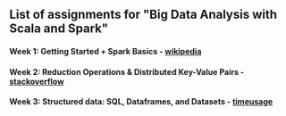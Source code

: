 ## List of assignments for "Big Data Analysis with Scala and Spark"

#### Week 1: Getting Started + Spark Basics - [wikipedia][wikipedia]

#### Week 2: Reduction Operations & Distributed Key-Value Pairs - [stackoverflow][stackoverflow]

#### Week 3: Structured data: SQL, Dataframes, and Datasets - [timeusage][timeusage]

[wikipedia]: https://github.com/ymlai87416/Scala_coursera_assignment/tree/master/big%20data%20analysis/wikipedia
[stackoverflow]: https://github.com/ymlai87416/Scala_coursera_assignment/tree/master/big%20data%20analysis/stackoverflow
[timeusage]: https://github.com/ymlai87416/Scala_coursera_assignment/tree/master/big%20data%20analysis/timeusage
